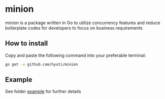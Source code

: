 # minion
minion is a package written in Go to utilize concurrency features and reduce boilerplate codes for developers to focus on business requirements

## How to install
Copy and paste the following command into your preferable terminal:
```sh 
go get -u github.com/hyuti/minion 
```
## Example
See folder [example](https://github.com/hyuti/minion/tree/main/example) for further details